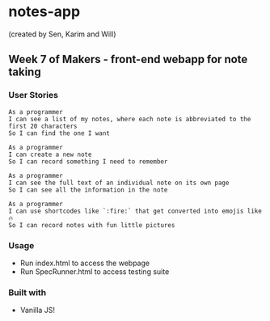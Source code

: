 # notes-app 
(created by Sen, Karim and Will)
## Week 7 of Makers - front-end webapp for note taking
### User Stories
```
As a programmer
I can see a list of my notes, where each note is abbreviated to the first 20 characters
So I can find the one I want
```

```
As a programmer
I can create a new note
So I can record something I need to remember
```

```
As a programmer
I can see the full text of an individual note on its own page
So I can see all the information in the note
```

```
As a programmer
I can use shortcodes like `:fire:` that get converted into emojis like 🔥
So I can record notes with fun little pictures
```
### Usage
* Run index.html to access the webpage
* Run SpecRunner.html to access testing suite

### Built with
- Vanilla JS!